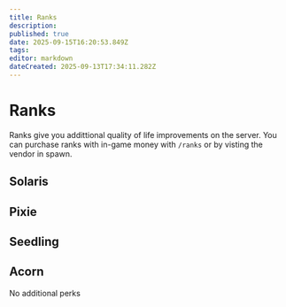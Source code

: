 ```yaml
---
title: Ranks
description: 
published: true
date: 2025-09-15T16:20:53.849Z
tags: 
editor: markdown
dateCreated: 2025-09-13T17:34:11.282Z
---
```


# Ranks
Ranks give you addittional quality of life improvements on the server. You can purchase ranks with in-game money with `/ranks` or by visting the vendor in spawn.




## Solaris



## Pixie


## Seedling


## Acorn
No additional perks